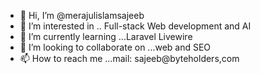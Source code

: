 - 👋 Hi, I’m @merajulislamsajeeb
- 👀 I’m interested in .. Full-stack Web development and AI
- 🌱 I’m currently learning ...Laravel Livewire
- 💞️ I’m looking to collaborate on ...web and SEO
- 📫 How to reach me ...mail: sajeeb@byteholders,com

<!---
merajulislamsajeeb/merajulislamsajeeb is a ✨ special ✨ repository because its `README.md` (this file) appears on your GitHub profile.
You can click the Preview link to take a look at your changes.
--->
